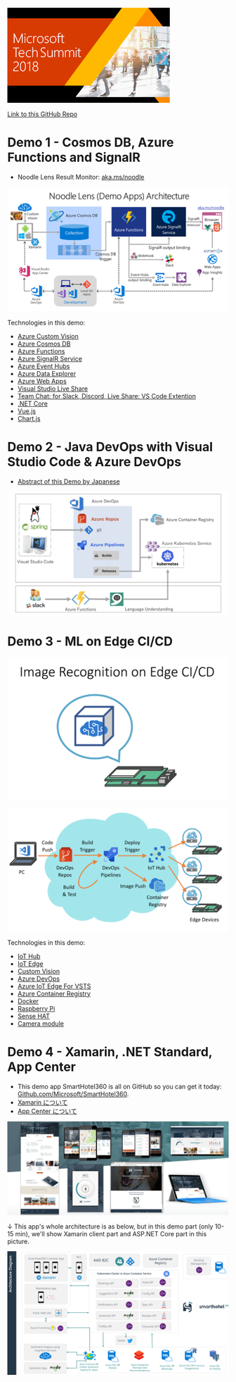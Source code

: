 ![Tech Summit 2018 banner](images/corporate_img_05.jpg)

[Link to this GitHub Repo](http://github.com/drewby/ts18dev)

# Demo 1 - Cosmos DB, Azure Functions and SignalR

* Noodle Lens Result Monitor: [aka.ms/noodle](https://aka.ms/noodle)

![Noodle Lens Architecuture](images/Demo1Arch.png)

Technologies in this demo:
* [Azure Custom Vision](https://azure.microsoft.com/ja-jp/services/cognitive-services/custom-vision-service/)
* [Azure Cosmos DB](https://azure.microsoft.com/ja-jp/services/cosmos-db/)
* [Azure Functions](https://azure.microsoft.com/ja-jp/services/functions/)
* [Azure SignalR Service](https://azure.microsoft.com/ja-jp/services/signalr-service/)
* [Azure Event Hubs](https://azure.microsoft.com/ja-jp/services/event-hubs/)
* [Azure Data Explorer](https://azure.microsoft.com/ja-jp/services/data-explorer/)
* [Azure Web Apps](https://azure.microsoft.com/ja-jp/services/app-service/web/)
* [Visual Studio Live Share](https://visualstudio.microsoft.com/ja/services/live-share/)
* [Team Chat: for Slack, Discord, Live Share: VS Code Extention](https://marketplace.visualstudio.com/items?itemName=karigari.chat)
* [.NET Core](https://dot.net/)
* [Vue.js](https://jp.vuejs.org/index.html)
* [Chart.js](http://www.chartjs.org/)

# Demo 2 - Java DevOps with Visual Studio Code & Azure DevOps

* [Abstract of this Demo by Japanese](./demo2/demo2.md)

![demo2arch](images/Demo2Arch.jpg)

# Demo 3 - ML on Edge CI/CD
![demo3title](images/demo3title.png)

![demo3arch](images/demo3arch.png)

Technologies in this demo:
* [IoT Hub](https://docs.microsoft.com/ja-jp/azure/iot-hub/)
* [IoT Edge](https://docs.microsoft.com/ja-jp/azure/iot-edge/)
* [Custom Vision](https://www.customvision.ai/)
* [Azure DevOps](https://azure.microsoft.com/ja-jp/services/devops/)
* [Azure IoT Edge For VSTS](https://marketplace.visualstudio.com/items?itemName=vsc-iot.iot-edge-build-deploy)
* [Azure Container Registry](https://docs.microsoft.com/ja-jp/azure/container-registry/)
* [Docker](https://www.docker.com/)
* [Raspberry Pi](https://www.raspberrypi.org/)
* [Sense HAT](https://www.raspberrypi.org/products/sense-hat/)
* [Camera module](https://www.raspberrypi.org/products/sense-hat/)

# Demo 4 - Xamarin, .NET Standard, App Center

* This demo app SmartHotel360 is all on GitHub so you can get it today: [Github.com/Microsoft/SmartHotel360](https://github.com/Microsoft/SmartHotel360).
* [Xamarin について](https://docs.microsoft.com/ja-jp/xamarin/)
* [App Center について](https://azure.microsoft.com/ja-jp/services/app-center/)

![app](images/SmartHotel360_ReferenceApps.png)

↓ This app's whole architecture is as below, but in this demo part (only 10-15 min), we'll show Xamarin client part and ASP.NET Core part in this picture.

![demo4arch](images/Demo4Arch.png)
